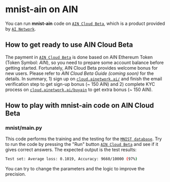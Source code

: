 # mnist-ain on AIN

You can run **mnist-ain** code on [`AIN Cloud Beta`](https://cloud.ainetwork.ai/), which is a product provided by [`AI Network`](https://ainetwork.ai/).

## How to get ready to use AIN Cloud Beta

The payment in [`AIN Cloud Beta`](https://cloud.ainetwork.ai/) is done based on AIN Ethereum Token (Token Symbol: *AIN*), so you need to prepare some account balance before getting started.
Fortunately, AIN Cloud Beta provides welcome bonus for new users. Please refer to *AIN Cloud Beta Guide (coming soon)* for the details.
In summary, 1) sign up on [`cloud.ainetwork.ai/`](https://cloud.ainetwork.ai/) and finish the email verification step to get sign-up bonus (~ 150 AIN) and 2) complete KYC process on [`cloud.ainetwork.ai/buyain`](https://cloud.ainetwork.ai/buyain) to get extra bonus (~ 150 AIN).

## How to play with mnist-ain code on AIN Cloud Beta

### mnist/main.py

This code performs the training and the testing for the [`MNIST database`](https://en.wikipedia.org/wiki/MNIST_database).
Try to run the code by pressing the "Run" button [`AIN Cloud Beta`](https://cloud.ainetwork.ai/)
and see if it gives correct answers.
The expected output is the test results:

```bash
Test set: Average loss: 0.1019, Accuracy: 9660/10000 (97%)
```

You can try to change the parameters and the logic to improve the precision.
